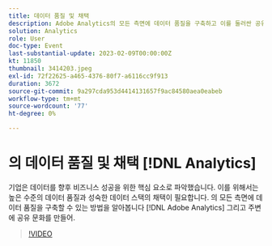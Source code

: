 ```yaml
---
title: 데이터 품질 및 채택
description: Adobe Analytics의 모든 측면에 데이터 품질을 구축하고 이를 둘러싼 공유 문화를 생성하는 방법에 대해 알아봅니다.
solution: Analytics
role: User
doc-type: Event
last-substantial-update: 2023-02-09T00:00:00Z
kt: 11850
thumbnail: 3414203.jpeg
exl-id: 72f22625-a465-4376-80f7-a6116cc9f913
duration: 3672
source-git-commit: 9a297cda953d4414131657f9ac84580aea0eabeb
workflow-type: tm+mt
source-wordcount: '77'
ht-degree: 0%

---
```


# 의 데이터 품질 및 채택 [!DNL Analytics]

기업은 데이터를 향후 비즈니스 성공을 위한 핵심 요소로 파악했습니다. 이를 위해서는 높은 수준의 데이터 품질과 성숙한 데이터 스택의 채택이 필요합니다. 의 모든 측면에 데이터 품질을 구축할 수 있는 방법을 알아봅니다 [!DNL Adobe Analytics] 그리고 주변에 공유 문화를 만들어.

>[!VIDEO](https://video.tv.adobe.com/v/3414203/?quality=12&learn=on)
